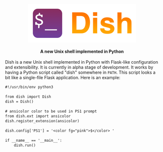<p align="center">
  <img src="artwork/dish-logo.png" height="128" align="center" />
</h1>

<h4 align="center">A new Unix shell implemented in Python</h4>

Dish is a new Unix shell implemented in Python with Flask-like configuration and extensibility. It is currently in alpha stage of development. It works by having a Python script called "dish" somewhere in `PATH`. This script looks a bit like a single-file Flask application. Here is an example:

```python3
#!/usr/bin/env python3

from dish import Dish
dish = Dish()

# ansicolor color to be used in PS1 prompt
from dish.ext import ansicolor
dish.register_extension(ansicolor)

dish.config['PS1'] = '<color fg="pink">$</color> '

if __name__ == '__main__':
    dish.run()
```
